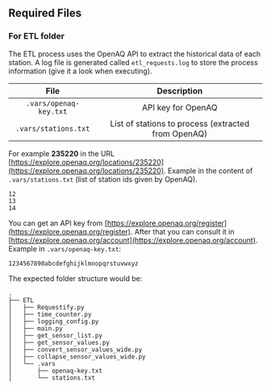 
## Required Files

### For ETL folder

The ETL process uses the OpenAQ API to extract the historical data of each station. A log file is generated called `etl_requests.log` to store the process information (give it a look when executing).

| File  | Description |
|:-----:|:-----------:|
| `.vars/openaq-key.txt` | API key for OpenAQ |
| `.vars/stations.txt` | List of stations to process (extracted from OpenAQ) |


For example **235220** in the URL [https://explore.openaq.org/locations/235220](https://explore.openaq.org/locations/235220). Example in the content of `.vars/stations.txt` (list of station ids given by OpenAQ).
```
12
13
14
```

You can get an API key from [https://explore.openaq.org/register](https://explore.openaq.org/register). After that you can consult it in [https://explore.openaq.org/account](https://explore.openaq.org/account). Example in `.vars/openaq-key.txt`:
```
1234567890abcdefghijklmnopqrstuvwxyz
```

The expected folder structure would be:
```
.
├── ETL
│   ├── Requestify.py
│   ├── time_counter.py
│   ├── logging_config.py
│   ├── main.py
│   ├── get_sensor_list.py
│   ├── get_sensor_values.py
│   ├── convert_sensor_values_wide.py
│   ├── collapse_sensor_values_wide.py
│   └── .vars
│       ├── openaq-key.txt
│       └── stations.txt
